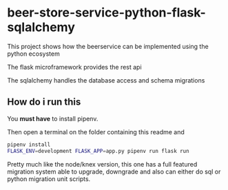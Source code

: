 # beer-store-service-python-flask-sqlalchemy

This project shows how the beerservice can be implemented using the python
ecosystem

The flask microframework provides the rest api

The sqlalchemy handles the database access and schema migrations

## How do i run this

You **must have** to install pipenv.

Then open a terminal on the folder containing this readme and

```bash
pipenv install
FLASK_ENV=development FLASK_APP=app.py pipenv run flask run
```

Pretty much like the node/knex version, this one has a full featured migration
system able to upgrade, downgrade and also can either do sql or python migration
unit scripts.

